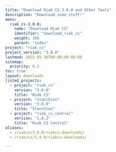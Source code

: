 ```yaml
---
title: "Download Riak CS 3.0.0 and Other Tools"
description: "Download some stuff!"
menu:
  riak_cs-3.0.0:
    name: "Download Riak CS"
    identifier: "download_riak_cs"
    weight: 100
    parent: "index"
project: "riak_cs"
project_version: "3.0.0"
lastmod: 2022-05-30T00:00:00-00:00
sitemap:
  priority: 0.2
toc: true
layout: downloads
listed_projects:
  - project: "riak_cs"
    version: "3.0.0"
    title: "Riak CS"
  - project: "stanchion"
    version: "3.0.0"
    title: "Stanchion"
  - project: "riak_cs_control"
    version: "1.0.2"
    title: "Riak CS Control"
aliases:
  - /riakcs/3.0.0/riakcs-downloads/
  - /riak/cs/3.0.0/riakcs-downloads/

---
```

